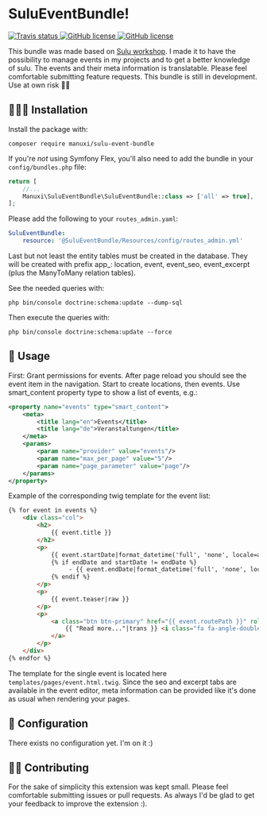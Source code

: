# SuluEventBundle!
<div>
    <a href="https://www.travis-ci.com/manuxi/SuluEventBundle" target="_blank">
        <img src="https://www.travis-ci.com/manuxi/SuluEventBundle.svg?branch=main" alt="Travis status">
    </a>
    <a href="https://github.com/manuxi/SuluEventBundle/blob/main/LICENSE" target="_blank">
        <img src="https://img.shields.io/github/license/manuxi/SuluEventBundle" alt="GitHub license">
    </a>
    <a href="https://github.com/manuxi/SuluEventBundle/tags" target="_blank">
        <img src="https://img.shields.io/github/v/tag/manuxi/SuluEventBundle" alt="GitHub license">
    </a>

</div>

This bundle was made based on [Sulu workshop](https://github.com/sulu/sulu-workshop). 
I made it to have the possibility to manage events in my projects and to get a better knowledge of sulu. 
The events and their meta information is translatable. Please feel comfortable submitting feature requests. 
This bundle is still in development. Use at own risk 🤞🏻


## 👩🏻‍🏭 Installation
Install the package with:
```console
composer require manuxi/sulu-event-bundle
```
If you're *not* using Symfony Flex, you'll also
need to add the bundle in your `config/bundles.php` file:
```php
return [
    //...
    Manuxi\SuluEventBundle\SuluEventBundle::class => ['all' => true],
];
```
Please add the following to your `routes_admin.yaml`:
```yaml
SuluEventBundle:
    resource: '@SuluEventBundle/Resources/config/routes_admin.yml'
```
Last but not least the entity tables must be created in the database.
They will be created with prefix app_:
location, event, event_seo, event_excerpt 
(plus the ManyToMany relation tables).

See the needed queries with:
```console
php bin/console doctrine:schema:update --dump-sql
```
Then execute the queries with:
```console
php bin/console doctrine:schema:update --force
```

## 🎣 Usage
First: Grant permissions for events. 
After page reload you should see the event item in the navigation. 
Start to create locations, then events.
Use smart_content property type to show a list of events, e.g.:
```xml
<property name="events" type="smart_content">
    <meta>
        <title lang="en">Events</title>
        <title lang="de">Veranstaltungen</title>
    </meta>
    <params>
        <param name="provider" value="events"/>
        <param name="max_per_page" value="5"/>
        <param name="page_parameter" value="page"/>
    </params>
</property>
```
Example of the corresponding twig template for the event list:
```html
{% for event in events %}
    <div class="col">
        <h2>
            {{ event.title }}
        </h2>
        <p>
            {{ event.startDate|format_datetime('full', 'none', locale=app.request.getLocale()) }}
            {% if endDate and startDate != endDate %}
                 - {{ event.endDate|format_datetime('full', 'none', locale=app.request.getLocale()) }}
            {% endif %}
        </p>
        <p>
            {{ event.teaser|raw }}
        </p>
        <p>
            <a class="btn btn-primary" href="{{ event.routePath }}" role="button">
                {{ "Read more..."|trans }} <i class="fa fa-angle-double-right"></i>
            </a>
        </p>
    </div>
{% endfor %}
```
The template for the single event is located here
`templates/pages/event.html.twig`.
Since the seo and excerpt tabs are available in the event editor, 
meta information can be provided like it's done as usual when rendering your pages. 

## 🧶 Configuration
There exists no configuration yet. I'm on it :)

## 👩‍🍳 Contributing
For the sake of simplicity this extension was kept small.
Please feel comfortable submitting issues or pull requests. As always I'd be glad to get your feedback to improve the extension :).
